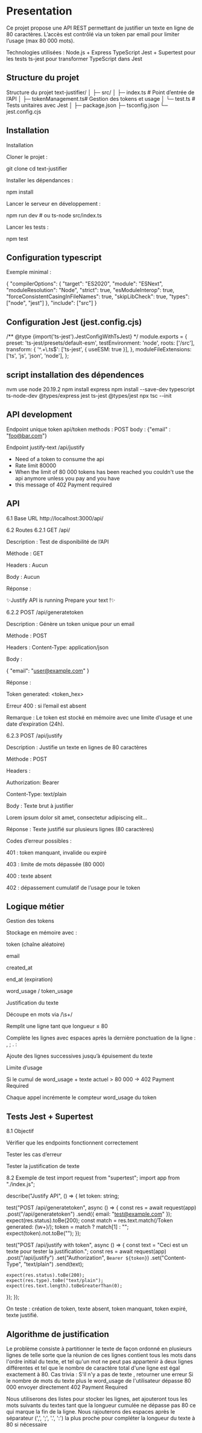 # Presentation
Ce projet propose une API REST permettant de justifier un texte en ligne de 80 caractères.
L’accès est contrôlé via un token par email pour limiter l’usage (max 80 000 mots).

Technologies utilisées :
Node.js + Express
TypeScript
Jest + Supertest pour les tests
ts-jest pour transformer TypeScript dans Jest


## Structure du projet 
Structure du projet
text-justifier/
│
├─ src/
│   ├─ index.ts          # Point d’entrée de l’API
│   ├─ tokenManagement.ts# Gestion des tokens et usage
│   └─ test.ts           # Tests unitaires avec Jest
│
├─ package.json
├─ tsconfig.json
└─ jest.config.cjs

## Installation
Installation

Cloner le projet :

git clone <repo-url>
cd text-justifier


Installer les dépendances :

npm install


Lancer le serveur en développement :

npm run dev   # ou ts-node src/index.ts


Lancer les tests :

npm test

## Configuration typescript
Exemple minimal :

{
  "compilerOptions": {
    "target": "ES2020",
    "module": "ESNext",
    "moduleResolution": "Node",
    "strict": true,
    "esModuleInterop": true,
    "forceConsistentCasingInFileNames": true,
    "skipLibCheck": true,
    "types": ["node", "jest"]
  },
  "include": ["src"]
}


## Configuration Jest (jest.config.cjs)
/** @type {import('ts-jest').JestConfigWithTsJest} */
module.exports = {
  preset: 'ts-jest/presets/default-esm',
  testEnvironment: 'node',
  roots: ['<rootDir>/src'],
  transform: {
    '^.+\\.ts$': ['ts-jest', { useESM: true }],
  },
  moduleFileExtensions: ['ts', 'js', 'json', 'node'],
};


## script installation des dépendences 
nvm use node 20.19.2
npm install express
npm install --save-dev typescript ts-node-dev @types/express jest ts-jest @types/jest
npx tsc --init


## API development
Endpoint unique token api/token
methods : POST 
body : {"email" : "foo@bar.com"}

Endpoint justify-text /api/justify
- Need of a token to consume the api
- Rate limit 80000
- When the limit of 80 000 tokens has been reached you couldn't use the api anymore unless you pay and you have
- this message of 402 Payment required


##  API
6.1 Base URL
http://localhost:3000/api/

6.2 Routes
6.2.1 GET /api/

Description : Test de disponibilité de l’API

Méthode : GET

Headers : Aucun

Body : Aucun

Réponse :

✨Justify API is running Prepare your text !✨

6.2.2 POST /api/generatetoken

Description : Génère un token unique pour un email

Méthode : POST

Headers : Content-Type: application/json

Body :

{
  "email": "user@example.com"
}


Réponse :

Token generated: <token_hex>


Erreur 400 : si l’email est absent

Remarque : Le token est stocké en mémoire avec une limite d’usage et une date d’expiration (24h).

6.2.3 POST /api/justify

Description : Justifie un texte en lignes de 80 caractères

Méthode : POST

Headers :

Authorization: Bearer <token>

Content-Type: text/plain

Body : Texte brut à justifier

Lorem ipsum dolor sit amet, consectetur adipiscing elit...


Réponse : Texte justifié sur plusieurs lignes (80 caractères)

Codes d’erreur possibles :

401 : token manquant, invalide ou expiré

403 : limite de mots dépassée (80 000)

400 : texte absent

402 : dépassement cumulatif de l’usage pour le token

## Logique métier

Gestion des tokens

Stockage en mémoire avec :

token (chaîne aléatoire)

email

created_at

end_at (expiration)

word_usage / token_usage

Justification du texte

Découpe en mots via /\s+/

Remplit une ligne tant que longueur ≤ 80

Complète les lignes avec espaces après la dernière ponctuation de la ligne : , ; . :

Ajoute des lignes successives jusqu’à épuisement du texte

Limite d’usage

Si le cumul de word_usage + texte actuel > 80 000 → 402 Payment Required

Chaque appel incrémente le compteur word_usage du token

## Tests Jest + Supertest
8.1 Objectif

Vérifier que les endpoints fonctionnent correctement

Tester les cas d’erreur

Tester la justification de texte

8.2 Exemple de test
import request from "supertest";
import app from "./index.js";

describe("Justify API", () => {
  let token: string;

  test("POST /api/generatetoken", async () => {
    const res = await request(app)
      .post("/api/generatetoken")
      .send({ email: "test@example.com" });
    expect(res.status).toBe(200);
    const match = res.text.match(/Token generated: (\w+)/);
    token = match ? match[1] : "";
    expect(token).not.toBe("");
  });

  test("POST /api/justify with token", async () => {
    const text = "Ceci est un texte pour tester la justification.";
    const res = await request(app)
      .post("/api/justify")
      .set("Authorization", `Bearer ${token}`)
      .set("Content-Type", "text/plain")
      .send(text);

    expect(res.status).toBe(200);
    expect(res.type).toBe("text/plain");
    expect(res.text.length).toBeGreaterThan(0);
  });
});


On teste : création de token, texte absent, token manquant, token expiré, texte justifié.

## Algorithme de justification 
Le problème consiste à partitionner le texte de façon ordonné en plusieurs lignes de telle sorte que la réunion de ces lignes contient tous les mots dans l'ordre initial du texte, et tel qu'un mot ne peut pas appartenir à deux lignes différentes et tel que le nombre de caractère total d'une ligne est égal exactement à 80.
Cas trivia : S'il n'y a pas de texte , retourner une erreur
Si le nombre de mots du texte plus le  word_usage de l'utilisateur dépasse 80 000
envoyer directement 402 Payment Required

Nous utiliserons des listes pour stocker les lignes, aet ajouteront tous les mots suivants du textes tant que la longueur cumulée ne dépasse pas 80 ce qui marque la fin de la ligne. Nous rajouterons des espaces après le séparateur (',', ';', '.', ':') la plus proche pour compléter la longueur du texte à 80 si nécessaire 